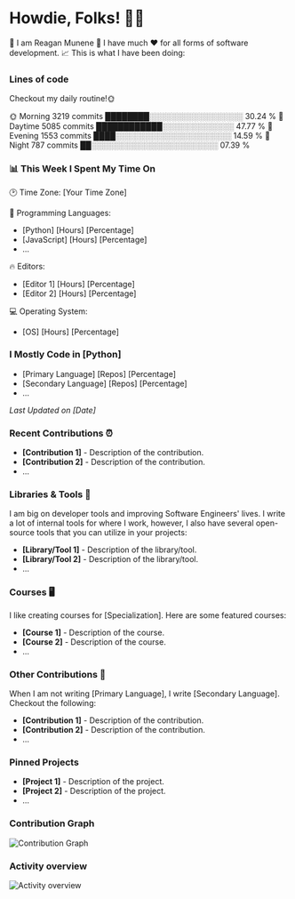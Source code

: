 <!-- ## Hi there 👋 -->

<!--
**reaganmunene/reaganmunene** is a ✨ _special_ ✨ repository because its `README.md` (this file) appears on your GitHub profile.

Here are some ideas to get you started:

- 🔭 I’m currently working on ...
- 🌱 I’m currently learning ...
- 👯 I’m looking to collaborate on ...
- 🤔 I’m looking for help with ...
- 💬 Ask me about ...
- 📫 How to reach me: ...
- 😄 Pronouns: ...
- ⚡ Fun fact: ...
-->
# Howdie, Folks! 👋🤓
🤪 I am Reagan Munene
📱 I have much ❤️ for all forms of software development.
📈 This is what I have been doing:

### Lines of code

Checkout my daily routine!🌞

🌞 Morning                3219 commits        ████████░░░░░░░░░░░░░░░░░   30.24 %
🌆 Daytime                5085 commits        ████████████░░░░░░░░░░░░░   47.77 %
🌃 Evening                1553 commits        ████░░░░░░░░░░░░░░░░░░░░░   14.59 %
🌙 Night                  787 commits         ██░░░░░░░░░░░░░░░░░░░░░░░   07.39 %

### 📊 This Week I Spent My Time On

🕑 Time Zone: [Your Time Zone]

💬 Programming Languages:
- [Python]                   [Hours]       [Percentage]
- [JavaScript]                   [Hours]       [Percentage]
- ...

🔥 Editors:
- [Editor 1]           [Hours]        [Percentage]
- [Editor 2]                  [Hours]             [Percentage]

💻 Operating System:
- [OS]                    [Hours]       [Percentage]

### I Mostly Code in [Python]

- [Primary Language]               [Repos]            [Percentage]
- [Secondary Language]             [Repos]            [Percentage]
- ...

_Last Updated on [Date]_

### Recent Contributions ⏰
- **[Contribution 1]** - Description of the contribution.
- **[Contribution 2]** - Description of the contribution.
- ...

### Libraries & Tools 🔨
I am big on developer tools and improving Software Engineers' lives. I write a lot of internal tools for where I work, however, I also have several open-source tools that you can utilize in your projects:

- **[Library/Tool 1]** - Description of the library/tool.
- **[Library/Tool 2]** - Description of the library/tool.
- ...

### Courses 🖥️
I like creating courses for [Specialization]. Here are some featured courses:

- **[Course 1]** - Description of the course.
- **[Course 2]** - Description of the course.
- ...

### Other Contributions 🔖
When I am not writing [Primary Language], I write [Secondary Language]. Checkout the following:

- **[Contribution 1]** - Description of the contribution.
- **[Contribution 2]** - Description of the contribution.
- ...

### Pinned Projects
- **[Project 1]** - Description of the project.
- **[Project 2]** - Description of the project.
- ...

### Contribution Graph
![Contribution Graph](https://github-readme-streak-stats.herokuapp.com/?user=reaganmunene)

### Activity overview
![Activity overview](https://github-profile-summary-cards.vercel.app/api/cards/profile-details?username=reaganmunene&theme=vue)

<!--
![GitHub Stats](https://github-readme-stats.vercel.app/api?username=reaganmunene&show_icons=true&theme=radical)

![Top Languages](https://github-readme-stats.vercel.app/api/top-langs/?username=reaganmunene&layout=compact&theme=radical)
 -->
